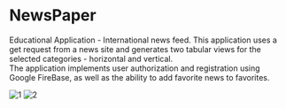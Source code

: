 # NewsPaper
Educational Application - International news feed. 
This application uses a get request from a news site and generates two tabular views for the selected categories - horizontal and vertical.   
The application implements user authorization and registration using Google FireBase, as well as the ability to add favorite news to favorites.<br>  

![1](https://github.com/iosDevelopForYou/SwiftMarathon7-NewsPaper/assets/118765521/d59b6086-99b6-4a24-9919-e77f52b5dc75)
![2](https://github.com/iosDevelopForYou/SwiftMarathon7-NewsPaper/assets/118765521/d25019d6-cafc-4093-8e2d-619f4ab4575c)
